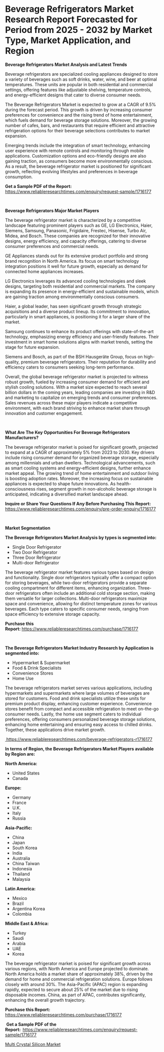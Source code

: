 <p><h1>Beverage Refrigerators Market Research Report Forecasted for Period from 2025 -  2032 by Market Type, Market Application, and Region</h1></p><p><strong>Beverage Refrigerators Market Analysis and Latest Trends</strong></p>
<p><p>Beverage refrigerators are specialized cooling appliances designed to store a variety of beverages such as soft drinks, water, wine, and beer at optimal temperatures. These units are popular in both residential and commercial settings, offering features like adjustable shelving, temperature controls, and energy-efficient designs that cater to diverse consumer needs.</p><p>The Beverage Refrigerators Market is expected to grow at a CAGR of 9.5% during the forecast period. This growth is driven by increasing consumer preferences for convenience and the rising trend of home entertainment, which fuels demand for beverage storage solutions. Moreover, the growing number of cafes, bars, and restaurants that require efficient and attractive refrigeration options for their beverage selections contributes to market expansion.</p><p>Emerging trends include the integration of smart technology, enhancing user experience with remote controls and monitoring through mobile applications. Customization options and eco-friendly designs are also gaining traction, as consumers become more environmentally conscious. As a result, the beverage refrigerator market is positioned for significant growth, reflecting evolving lifestyles and preferences in beverage consumption.</p></p>
<p><strong>Get a Sample PDF of the Report:&nbsp;</strong> <a href="https://www.reliableresearchtimes.com/enquiry/request-sample/1716177?utm_campaign=2464&utm_medium=2&utm_source=Github&utm_content=ia&utm_term=28032025&utm_id=beverage-refrigerators">https://www.reliableresearchtimes.com/enquiry/request-sample/1716177</a></p>
<p>&nbsp;</p>
<p><strong>Beverage Refrigerators Major Market Players</strong></p>
<p><p>The beverage refrigerator market is characterized by a competitive landscape featuring prominent players such as GE, LG Electronics, Haier, Siemens, Samsung, Panasonic, Frigidaire, Frestec, Hisense, Turbo Air, Midea, and Bosch. These companies are recognized for their innovative designs, energy efficiency, and capacity offerings, catering to diverse consumer preferences and commercial needs.</p><p>GE Appliances stands out for its extensive product portfolio and strong brand recognition in North America. Its focus on smart technology integration positions it well for future growth, especially as demand for connected home appliances increases. </p><p>LG Electronics leverages its advanced cooling technologies and sleek designs, targeting both residential and commercial markets. The company is expanding its presence in energy-efficient and sustainable models, which are gaining traction among environmentally conscious consumers.</p><p>Haier, a global leader, has seen significant growth through strategic acquisitions and a diverse product lineup. Its commitment to innovation, particularly in smart appliances, is positioning it for a larger share of the market. </p><p>Samsung continues to enhance its product offerings with state-of-the-art technology, emphasizing energy efficiency and user-friendly features. Their investment in smart home solutions aligns with market trends, setting the stage for future expansion.</p><p>Siemens and Bosch, as part of the BSH Hausgeräte Group, focus on high-quality, premium beverage refrigerators. Their reputation for durability and efficiency caters to consumers seeking long-term performance.</p><p>Overall, the global beverage refrigerator market is projected to witness robust growth, fueled by increasing consumer demand for efficient and stylish cooling solutions. With a market size expected to reach several billion dollars in the coming years, leading companies are investing in R&D and marketing to capitalize on emerging trends and consumer preferences. Sales revenues across these major players indicate a competitive environment, with each brand striving to enhance market share through innovation and customer engagement.</p></p>
<p>&nbsp;</p>
<p><strong>What Are The Key Opportunities For Beverage Refrigerators Manufacturers?</strong></p>
<p><p>The beverage refrigerator market is poised for significant growth, projected to expand at a CAGR of approximately 5% from 2023 to 2030. Key drivers include rising consumer demand for organized beverage storage, especially among millennials and urban dwellers. Technological advancements, such as smart cooling systems and energy-efficient designs, further enhance market appeal. The growing trend of home entertainment and outdoor living is boosting adoption rates. Moreover, the increasing focus on sustainable appliances is expected to shape future innovations. As health-consciousness rises, segment growth in non-alcoholic beverage storage is anticipated, indicating a diversified market landscape ahead.</p></p>
<p><strong>Inquire or Share Your Questions If Any Before Purchasing This Report:</strong> <a href="https://www.reliableresearchtimes.com/enquiry/pre-order-enquiry/1716177?utm_campaign=2464&utm_medium=2&utm_source=Github&utm_content=ia&utm_term=28032025&utm_id=beverage-refrigerators">https://www.reliableresearchtimes.com/enquiry/pre-order-enquiry/1716177</a></p>
<p>&nbsp;</p>
<p><strong>Market Segmentation</strong></p>
<p><strong>The Beverage Refrigerators Market Analysis by types is segmented into:</strong></p>
<p><ul><li>Single Door Refrigerator</li><li>Two Door Refrigerator</li><li>Three Door Refrigerator</li><li>Multi-door Refrigerator</li></ul></p>
<p><p>The beverage refrigerator market features various types based on design and functionality. Single door refrigerators typically offer a compact option for storing beverages, while two-door refrigerators provide a separate cooling compartment for different items, enhancing organization. Three-door refrigerators often include an additional cold storage section, making them versatile for larger collections. Multi-door refrigerators maximize space and convenience, allowing for distinct temperature zones for various beverages. Each type caters to specific consumer needs, ranging from space efficiency to extensive storage capacity.</p></p>
<p><strong>Purchase this Report:&nbsp;</strong><a href="https://www.reliableresearchtimes.com/purchase/1716177?utm_campaign=2464&utm_medium=2&utm_source=Github&utm_content=ia&utm_term=28032025&utm_id=beverage-refrigerators">https://www.reliableresearchtimes.com/purchase/1716177</a></p>
<p>&nbsp;</p>
<p><strong>The Beverage Refrigerators Market Industry Research by Application is segmented into:</strong></p>
<p><ul><li>Hypermarket & Supermarket</li><li>Food & Drink Specialists</li><li>Convenience Stores</li><li>Home Use</li></ul></p>
<p><p>The beverage refrigerators market serves various applications, including hypermarkets and supermarkets where large volumes of beverages are stored for customers. Food and drink specialists utilize these units for premium product display, enhancing customer experience. Convenience stores benefit from compact and accessible refrigeration to meet on-the-go consumer needs. Lastly, the home use segment caters to individual preferences, offering consumers personalized beverage storage solutions, enhancing home entertaining and ensuring easy access to chilled drinks. Together, these applications drive market growth.</p></p>
<p><a href="https://www.reliableresearchtimes.com/beverage-refrigerators-r1716177?utm_campaign=2464&utm_medium=2&utm_source=Github&utm_content=ia&utm_term=28032025&utm_id=beverage-refrigerators">&nbsp;https://www.reliableresearchtimes.com/beverage-refrigerators-r1716177</a></p>
<p><strong>In terms of Region, the Beverage Refrigerators Market Players available by Region are:</strong></p>
<p>
    <p> <strong> North America: </strong>
        <ul>
            <li>United States</li>
            <li>Canada</li>
        </ul>
        </p> 
    <p> <strong> Europe: </strong>
        <ul>
            <li>Germany</li>
            <li>France</li>
            <li>U.K.</li>
            <li>Italy</li>
            <li>Russia</li>
        </ul>
        </p> 
    <p> <strong> Asia-Pacific: </strong>
        <ul>
            <li>China</li>
            <li>Japan</li>
            <li>South Korea</li>
            <li>India</li>
            <li>Australia</li>
            <li>China Taiwan</li>
            <li>Indonesia</li>
            <li>Thailand</li>
            <li>Malaysia</li>
        </ul>
        </p> 
    <p> <strong> Latin America: </strong>
        <ul>
            <li>Mexico</li>
            <li>Brazil</li>
            <li>Argentina Korea</li>
            <li>Colombia</li>
        </ul>
        </p> 
    <p> <strong> Middle East & Africa: </strong>
        <ul>
            <li>Turkey</li>
            <li>Saudi</li>
            <li>Arabia</li>
            <li>UAE</li>
            <li>Korea</li>
        </ul>
    </p>
    </p>
<p><p>The beverage refrigerator market is poised for significant growth across various regions, with North America and Europe projected to dominate. North America holds a market share of approximately 38%, driven by the demand for home and commercial refrigeration solutions. Europe follows closely with around 30%. The Asia-Pacific (APAC) region is expanding rapidly, expected to secure about 25% of the market due to rising disposable incomes. China, as part of APAC, contributes significantly, enhancing the overall growth trajectory.</p></p>
<p><strong>Purchase this Report: </strong><a href="https://www.reliableresearchtimes.com/purchase/1716177?utm_campaign=2464&utm_medium=2&utm_source=Github&utm_content=ia&utm_term=28032025&utm_id=beverage-refrigerators">https://www.reliableresearchtimes.com/purchase/1716177</a></p>
<p>&nbsp;<strong>Get a Sample PDF of the Report:&nbsp;&nbsp;</strong><a href="https://www.reliableresearchtimes.com/enquiry/request-sample/1716177?utm_campaign=2464&utm_medium=2&utm_source=Github&utm_content=ia&utm_term=28032025&utm_id=beverage-refrigerators">https://www.reliableresearchtimes.com/enquiry/request-sample/1716177</a></p>
<p><strong></strong></p>
<p><p><a href="https://github.com/ilonaenterline65/Market-Research-Report-List-1/blob/main/multi-crystal-silicon-market.md?utm_campaign=2464&utm_medium=2&utm_source=Github&utm_content=ia&utm_term=28032025&utm_id=beverage-refrigerators">Multi Crystal Silicon Market</a></p></p>